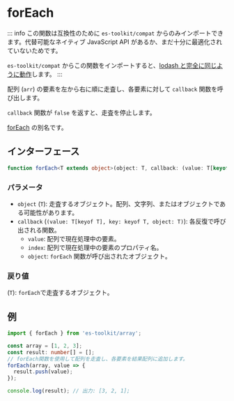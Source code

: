# forEach

::: info
この関数は互換性のために `es-toolkit/compat` からのみインポートできます。代替可能なネイティブ JavaScript API があるか、まだ十分に最適化されていないためです。

`es-toolkit/compat` からこの関数をインポートすると、[lodash と完全に同じように動作](../../../compatibility.md)します。
:::

配列 (`arr`) の要素を左から右に順に走査し、各要素に対して `callback` 関数を呼び出します。

`callback` 関数が `false` を返すと、走査を停止します。

[forEach](./forEach.md) の別名です。

## インターフェース

```ts
function forEach<T extends object>(object: T, callback: (value: T[keyof T], key: keyof T, object: T) => void): T;
```

### パラメータ

- `object` (`T`): 走査するオブジェクト。配列、文字列、またはオブジェクトである可能性があります。
- `callback` (`(value: T[keyof T], key: keyof T, object: T)`): 各反復で呼び出される関数。
  - `value`: 配列で現在処理中の要素。
  - `index`: 配列で現在処理中の要素のプロパティ名。
  - `object`: `forEach` 関数が呼び出されたオブジェクト。

### 戻り値

(`T`): `forEach`で走査するオブジェクト。

## 例

```ts
import { forEach } from 'es-toolkit/array';

const array = [1, 2, 3];
const result: number[] = [];
// forEach関数を使用して配列を走査し、各要素を結果配列に追加します。
forEach(array, value => {
  result.push(value);
});

console.log(result); // 出力: [3, 2, 1];
```
